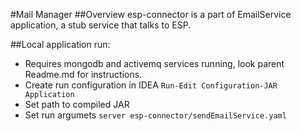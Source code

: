 #Mail Manager
##Overview
esp-connector is a part of EmailService application, a stub service that talks to ESP.

##Local application run:
 - Requires mongodb and activemq services running, look parent Readme.md for instructions.
 - Create run configuration in IDEA ```Run-Edit Configuration-JAR Application```
 - Set path to compiled JAR
 - Set run argumets ```server esp-connector/sendEmailService.yaml```